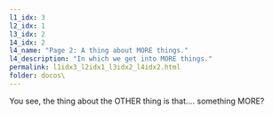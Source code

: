 ```yaml
---
l1_idx: 3
l2_idx: 1
l3_idx: 2
14_idx: 2
l4_name: "Page 2: A thing about MORE things."
l4_description: "In which we get into MORE things."
permalink: l1idx3_l2idx1_l3idx2_l4idx2.html
folder: docos\
---
```


You see, the thing about the OTHER thing is that.... something MORE?